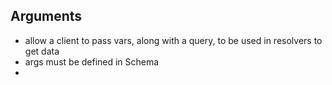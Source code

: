 ## Arguments

- allow a client to pass vars, along with a query, to be used in resolvers to get data
- args must be defined in Schema
-
